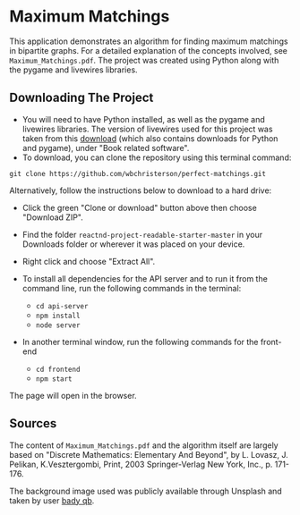 # Maximum Matchings

This application demonstrates an algorithm for finding maximum matchings in bipartite graphs. For a detailed explanation of the concepts involved, see `Maximum_Matchings.pdf`. The project was created using Python along with the pygame and livewires libraries.


## Downloading The Project

* You will need to have Python installed, as well as the pygame and livewires libraries. The version of livewires used for this project was taken from this [download](http://www.delmarlearning.com/companions/content/1435455002/downloads/index.asp?isbn=1435455002) (which also contains downloads for Python and pygame), under "Book related software".
* To download, you can clone the repository using this terminal command:
```
git clone https://github.com/wbchristerson/perfect-matchings.git
```

Alternatively, follow the instructions below to download to a hard drive:
* Click the green "Clone or download" button above then choose "Download ZIP".
* Find the folder `reactnd-project-readable-starter-master` in your Downloads folder or wherever it was placed on your device.
* Right click and choose "Extract All".

* To install all dependencies for the API server and to run it from the command line, run the following commands in the terminal:
    - `cd api-server`
    - `npm install`
    - `node server`
* In another terminal window, run the following commands for the front-end
    - `cd frontend`
    - `npm start`

The page will open in the browser.

## Sources
The content of `Maximum_Matchings.pdf` and the algorithm itself are largely based on "Discrete Mathematics: Elementary And Beyond", by L. Lovasz, J. Pelikan, K.Vesztergombi, Print, 2003 Springer-Verlag New York, Inc., p. 171-176.

The background image used was publicly available through Unsplash and taken by user [bady qb](https://unsplash.com/@bady).
